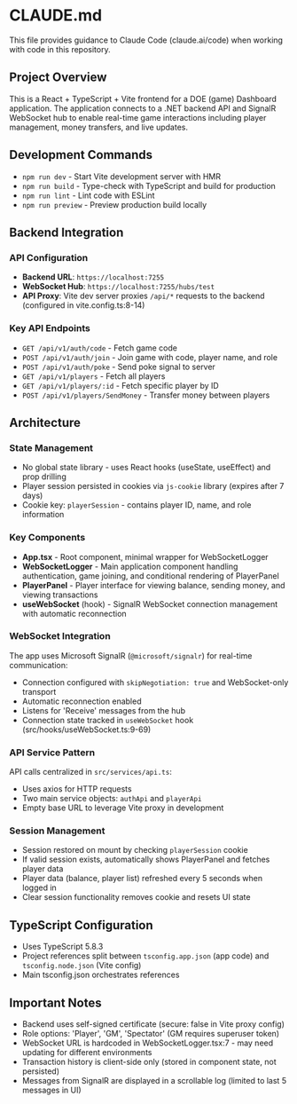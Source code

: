 # CLAUDE.md

This file provides guidance to Claude Code (claude.ai/code) when working with code in this repository.

## Project Overview

This is a React + TypeScript + Vite frontend for a DOE (game) Dashboard application. The application connects to a .NET backend API and SignalR WebSocket hub to enable real-time game interactions including player management, money transfers, and live updates.

## Development Commands

- `npm run dev` - Start Vite development server with HMR
- `npm run build` - Type-check with TypeScript and build for production
- `npm run lint` - Lint code with ESLint
- `npm run preview` - Preview production build locally

## Backend Integration

### API Configuration
- **Backend URL**: `https://localhost:7255`
- **WebSocket Hub**: `https://localhost:7255/hubs/test`
- **API Proxy**: Vite dev server proxies `/api/*` requests to the backend (configured in vite.config.ts:8-14)

### Key API Endpoints
- `GET /api/v1/auth/code` - Fetch game code
- `POST /api/v1/auth/join` - Join game with code, player name, and role
- `POST /api/v1/auth/poke` - Send poke signal to server
- `GET /api/v1/players` - Fetch all players
- `GET /api/v1/players/:id` - Fetch specific player by ID
- `POST /api/v1/players/SendMoney` - Transfer money between players

## Architecture

### State Management
- No global state library - uses React hooks (useState, useEffect) and prop drilling
- Player session persisted in cookies via `js-cookie` library (expires after 7 days)
- Cookie key: `playerSession` - contains player ID, name, and role information

### Key Components
- **App.tsx** - Root component, minimal wrapper for WebSocketLogger
- **WebSocketLogger** - Main application component handling authentication, game joining, and conditional rendering of PlayerPanel
- **PlayerPanel** - Player interface for viewing balance, sending money, and viewing transactions
- **useWebSocket** (hook) - SignalR WebSocket connection management with automatic reconnection

### WebSocket Integration
The app uses Microsoft SignalR (`@microsoft/signalr`) for real-time communication:
- Connection configured with `skipNegotiation: true` and WebSocket-only transport
- Automatic reconnection enabled
- Listens for 'Receive' messages from the hub
- Connection state tracked in `useWebSocket` hook (src/hooks/useWebSocket.ts:9-69)

### API Service Pattern
API calls centralized in `src/services/api.ts`:
- Uses axios for HTTP requests
- Two main service objects: `authApi` and `playerApi`
- Empty base URL to leverage Vite proxy in development

### Session Management
- Session restored on mount by checking `playerSession` cookie
- If valid session exists, automatically shows PlayerPanel and fetches player data
- Player data (balance, player list) refreshed every 5 seconds when logged in
- Clear session functionality removes cookie and resets UI state

## TypeScript Configuration
- Uses TypeScript 5.8.3
- Project references split between `tsconfig.app.json` (app code) and `tsconfig.node.json` (Vite config)
- Main tsconfig.json orchestrates references

## Important Notes
- Backend uses self-signed certificate (secure: false in Vite proxy config)
- Role options: 'Player', 'GM', 'Spectator' (GM requires superuser token)
- WebSocket URL is hardcoded in WebSocketLogger.tsx:7 - may need updating for different environments
- Transaction history is client-side only (stored in component state, not persisted)
- Messages from SignalR are displayed in a scrollable log (limited to last 5 messages in UI)
